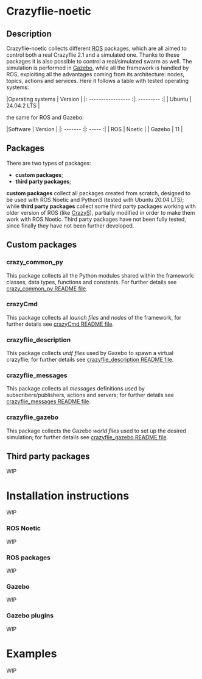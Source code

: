 # Crazyflie-noetic
## Description
Crazyflie-noetic collects different [ROS](https://www.ros.org/) packages, which are all aimed to control both a real Crazyflie 2.1 and a 
simulated
one. Thanks to these packages it is also possible to control a real/simulated swarm as well. The simulation is performed
 in [Gazebo](http://gazebosim.org/), while all the framework is handled by ROS, exploiting all the advantages coming from
its architecture: nodes, topics, actions and services. Here it follows a table with tested operating systems:

|Operating systems    | Version     |
|: ----------------- :|: --------- :|
| Ubuntu              | 24.04.2 LTS |

the same for ROS and Gazebo:

|Software   | Version |
|: ------- :|: ----- :|
| ROS       | Noetic  |
| Gazebo    | 11      |

## Packages
There are two types of 
packages:
* **custom packages**;
* **third party packages**;

**custom packages** collect all packages created from scratch, designed to be used with ROS Noetic and Python3
(tested with Ubuntu 20.04 LTS); while **third party packages** collect some third party packages working with older 
version of ROS (like [CrazyS](https://github.com/gsilano/CrazyS)), partially modified in order to make them work with 
ROS Noetic. Third party packages have not been fully tested, since finally they have not been further developed.

## Custom packages
### crazy_common_py
This package collects all the Python modules shared within the framework: classes, data types, functions and constants.
For further details see 
[crazy_common_py README file](https://github.com/AndreaFuso/Crazyflie-noetic/tree/main/crazy_common_py/src).

### crazyCmd
This package collects all *launch files* and *nodes* of the framework, for further details see 
[crazyCmd README file](https://github.com/AndreaFuso/Crazyflie-noetic/tree/main/crazyCmd).

### crazyflie_description
This package collects *urdf files* used by Gazebo to spawn a virtual crazyflie; for further details see 
[crazyflie_description README file](https://github.com/AndreaFuso/Crazyflie-noetic/tree/main/crazyflie_description).

### crazyflie_messages
This package collects all *messages* definitions used by subscribers/publishers, actions and servers; for further 
details see 
[crazyflie_messages README file](https://github.com/AndreaFuso/Crazyflie-noetic/tree/main/crazyflie_messages).

### crazyflie_gazebo
This package collects the Gazebo *world files* used to set up the desired simulation; for further details see
[crazyflie_gazebo README file](https://github.com/AndreaFuso/Crazyflie-noetic/tree/main/crazyflie_gazebo).

## Third party packages
WIP
# Installation instructions
WIP
### ROS Noetic
WIP
### ROS packages
WIP
### Gazebo
WIP
### Gazebo plugins
WIP
# Examples
WIP
